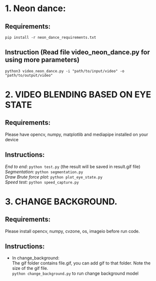 # 1. Neon dance:
## Requirements:
  ```pip install -r neon_dance_requirements.txt```
## Instruction (Read file video_neon_dance.py for using more parameters)
  ```python3 video_neon_dance.py -i "path/to/input/video" -o "path/to/output/video"```

# 2. VIDEO BLENDING BASED ON EYE STATE
## Requirements:
Please have opencv, numpy, matplotlib and mediapipe installed on your device
## Instructions:
*End to end:* ```python test.py``` (the result will be saved in result.gif file)<br>
*Segmentation:* ```python segmentation.py``` <br>
*Draw Brute force plot:* ```python plot_eye_state.py``` <br>
*Speed test:* ```python speed_capture.py```

# 3. CHANGE BACKGROUND.  

## Requirements:  
Please install opencv, numpy, cvzone, os, imageio before run code.
## Instructions:
* In change_background:  
The gif folder contains file.gif, you can add gif to that folder. Note the size of the gif file.  
```python change_background.py``` to run change background model